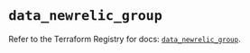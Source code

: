 # `data_newrelic_group`

Refer to the Terraform Registry for docs: [`data_newrelic_group`](https://registry.terraform.io/providers/newrelic/newrelic/3.57.1/docs/data-sources/group).

